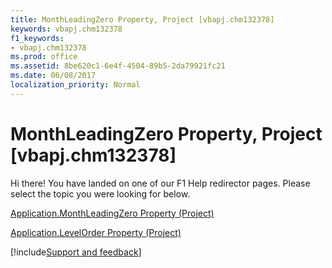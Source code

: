 ```yaml
---
title: MonthLeadingZero Property, Project [vbapj.chm132378]
keywords: vbapj.chm132378
f1_keywords:
- vbapj.chm132378
ms.prod: office
ms.assetid: 8be620c1-6e4f-4504-89b5-2da79921fc21
ms.date: 06/08/2017
localization_priority: Normal
---
```



# MonthLeadingZero Property, Project [vbapj.chm132378]

Hi there! You have landed on one of our F1 Help redirector pages. Please select the topic you were looking for below.

[Application.MonthLeadingZero Property (Project)](https://msdn.microsoft.com/library/b2911e1b-195e-984e-173c-a058a9d3766e%28Office.15%29.aspx)

[Application.LevelOrder Property (Project)](https://msdn.microsoft.com/library/c8cf70bb-7808-48c4-43b4-c7f693d4613d%28Office.15%29.aspx)

[!include[Support and feedback](~/includes/feedback-boilerplate.md)]